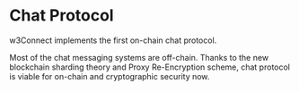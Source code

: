 # Chat Protocol

w3Connect implements the first on-chain chat protocol.

Most of the chat messaging systems are off-chain. Thanks to the new blockchain sharding theory and Proxy Re-Encryption scheme, chat protocol is viable for on-chain and cryptographic security now.
